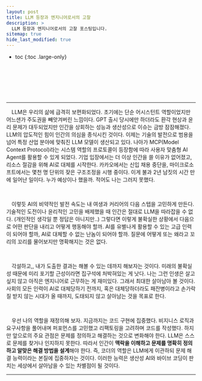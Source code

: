 ```yaml
---
layout: post
title: LLM 등장과 엔지니어로서의 고찰
description: >
  LLM 등장과 엔지니어로서의 고찰 포스팅입니다.
sitemap: true
hide_last_modified: true
---
```


* toc
{:toc .large-only}

<br><br><br><br><br>

<hr>

　LLM은 우리의 삶에 급격히 보편화되었다. 
초기에는 단순 어시스턴트 역할이었지만 어느샌가 주도권을 빼앗겨버린 느낌이다. 
GPT 출시 당시에만 하더라도 환각 현상과 윤리 문제가 대두되었지만 인간을 상회하는 성능과 생산성으로 이슈는 금방 잠잠해졌다. 
LLM의 압도적인 힘이 인간의 의심을 종식시킨 것이다.
이제는 기술의 발전으로 범용을 넘어 특정 산업 분야에 맞춰진 LLM 모델이 생산되고 있다. 
나아가 MCP(Model Context Protocol)라는 시스템 역할의 프로토콜이 등장함에 따라 사용자 맞춤형 AI Agent를 활용할 수 있게 되었다. 
기업 입장에서는 더 이상 인간을 쓸 이유가 없어졌고, 리소스 절감을 위해 AI로 대체를 시작한다. 
카카오에서는 신입 채용 중단을, 마이크로소프트에서는 몇천 명 단위의 잦은 구조조정을 시행 중이다. 
이게 불과 2년 남짓의 시간 만에 일어난 일이다.
누가 예상이나 했을까. 
적어도 나는 그러지 못했다.

<br>

　이렇듯 AI의 비약적인 발전 속도는 내 여생과 커리어의 다음 스텝을 고민하게 만든다. 
기술적인 도전이나 윤리적인 고민을 배제했을 때 인간은 절대로 LLM을 따라잡을 수 없다. 
(개인적인 생각일 뿐 정답은 아니지만..) 
그렇다면 이렇게 불확실한 상황에서 다음으로 어떤 판단을 내리고 어떻게 행동해야 할까. 
AI를 유별나게 활용할 수 있는 고급 인력이 되어야 할까, AI로 대체할 수 없는 난놈이 되어야 할까. 
질문에 어떻게 또는 왜라고 꼬리의 꼬리를 물어보지만 명확해지는 것은 없다. 

<br>

　각설하고,, 내가 도출한 결과는 해볼 수 있는 데까지 해보자는 것이다. 
미래의 불확실성 때문에 미리 포기할 근성이라면 집구석에 처박혀있는 게 낫다. 
나는 그런 인생은 살고 싶지 않고 아직은 엔지니어로 근무하는 게 재미있다. 
그래서 최대한 살아남아 볼 것이다. 
사회의 모든 인력이 AI로 대체당하기 전까지, 
혹은 대체당하더라도 패잔병이라고 손가락질 받지 않는 시대가 올 때까지, 
도태되지 않고 살아남는 것을 목표로 한다. 

<br>

　우선 나의 역할을 재정의해 보자. 
지금까지는 코드 구현에 집중했다. 
비지니스 로직과 요구사항을 풀어내며 퍼포먼스를 고민했고 리팩토링을 고려하며 코드를 작성했다. 
하지만 앞으로의 주요 관점은 문제를 정의하고 해결하는 것으로 변화해야 한다. 
LLM은 스스로 문제를 찾거나 인지하지 못한다. 
따라서 인간이 **맥락을 이해하고 문제를 명확히 정의하고 알맞은 해결 방법을 설계**해야 한다. 
즉, 코더의 역할은 LLM에게 이관하되 문제 해결 능력이라는 본질에 집중하자는 것이다. 
이러한 능력은 생산성 AI와 바이브 코딩이 판치는 세상에서 살아남을 수 있는 차별점이 될 것이다.

<hr>

<br><br><br><br><br>
